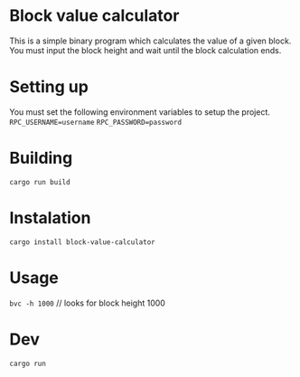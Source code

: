 # Block value calculator
This is a simple binary program which calculates the value of a given block. You must input the block height and wait until the block calculation ends.

# Setting up
You must set the following environment variables to setup the project.
`RPC_USERNAME=username`
`RPC_PASSWORD=password`

# Building
`cargo run build`

# Instalation
`cargo install block-value-calculator`

# Usage
`bvc -h 1000` // looks for block height 1000

# Dev

`cargo run`